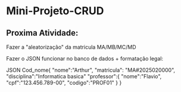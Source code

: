 # Mini-Projeto-CRUD

## Proxima Atividade:

Fazer a "aleatorização" da matricula MA/MB/MC/MD

Fazer o JSON funcionar no banco de dados + formatação legal:

JSON
Cod_nome{
"nome":"Arthur",
"matricula": "MA#2025020000",
"disciplina":"Informatica basica"
"professor":{
"nome":"Flavio",
"cpf":"123.456.789-00",
"codigo":"PROF01"
  }
}
